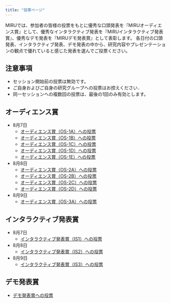 ```yaml
---
title: "投票ページ"
---
```


MIRUでは、参加者の皆様の投票をもとに優秀な口頭発表を『MIRUオーディエンス賞』として、優秀なインタラクティブ発表を『MIRUインタラクティブ発表賞』、優秀なデモ発表を『MIRUデモ発表賞』として表彰します。
各日付の口頭発表、インタラクティブ発表、デモ発表の中から、研究内容やプレゼンテーションの観点で優れていると感じた発表を選んでご投票ください。

## 注意事項

- セッション開始前の投票は無効です。
- ご自身およびご自身の研究グループへの投票はお控えください．
- 同一セッションへの複数回の投票は、最後の1回のみ有効とします。

## オーディエンス賞

- 8月7日
  - [オーディエンス賞（OS-1A）への投票](https://forms.gle/heZS5mgbHHXkv4PKA)
  - [オーディエンス賞（OS-1B）への投票](https://forms.gle/D57wHzDi966TEwxv8)
  - [オーディエンス賞（OS-1C）への投票](https://forms.gle/LkYzKvqewSMXpEfT6)
  - [オーディエンス賞（OS-1D）への投票](https://forms.gle/Fg8wUuQerpjcqZNJ7)
  - [オーディエンス賞（OS-1E）への投票](https://forms.gle/meTHeEKkhVoYiS7h7)
- 8月8日
  - [オーディエンス賞（OS-2A）への投票](https://forms.gle/ADhRCir667Xc3KTx7)
  - [オーディエンス賞（OS-2B）への投票](https://forms.gle/LaAYdsCgoq2HMmWh8)
  - [オーディエンス賞（OS-2C）への投票](https://forms.gle/QK2i7HJJMrxfY3jr9)
  - [オーディエンス賞（OS-2D）への投票](https://forms.gle/tQ3xPWmuVP5jMwKT7)
- 8月9日
  - [オーディエンス賞（OS-3A）への投票](https://forms.gle/QWXCKEM9bkjjrdSXA)


## インタラクティブ発表賞

- 8月7日
  - [インタラクティブ発表賞（IS1）への投票](https://forms.gle/RtA1LF6W8AT5VP7E9)
- 8月8日
  - [インタラクティブ発表賞（IS2）への投票](https://forms.gle/3hPkomH1j6Yzg2rb6)
- 8月9日
  - [インタラクティブ発表賞（IS3）への投票](https://forms.gle/2jvwDmZxoLjmA2HW8)

## デモ発表賞

- [デモ発表賞への投票](https://forms.gle/nz7xQ4uYApUTrDyJ6)

